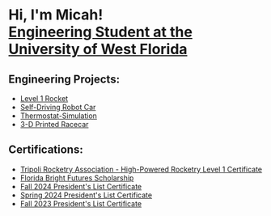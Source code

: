 <h1>Hi, I'm Micah! <br/> <a href="https://www.linkedin.com/in/micahhodge/">Engineering Student at the University of West Florida</a>

<h2>Engineering Projects:</h2>

- [Level 1 Rocket](https://github.com/micahodge/Level-1-Rocket)
- [Self-Driving Robot Car](https://github.com/micahodge/Self-Driving-Robot-Car)
- [Thermostat-Simulation](https://github.com/micahodge/Thermostat-Simulation)
- [3-D Printed Racecar](https://github.com/micahodge/3-D-Printed-Small-Racecar)

<h2>Certifications:</h2>

- [Tripoli Rocketry Association - High-Powered Rocketry Level 1 Certificate](https://i.imgur.com/uybQdkm.jpeg)
- [Florida Bright Futures Scholarship](https://i.imgur.com/WdvmCv2.jpeg)
- [Fall 2024 President's List Certificate](https://i.imgur.com/8z81hhr.jpeg)
- [Spring 2024 President's List Certificate](https://i.imgur.com/btqsGJm.jpeg)
- [Fall 2023 President's List Certificate](https://i.imgur.com/bFMjV5H.jpeg)


<!--
**joshmadakor1/joshmadakor1** is a ✨ _special_ ✨ repository because its `README.md` (this file) appears on your GitHub profile.

Here are some ideas to get you started:

- 🔭 I’m currently working on ...
- 🌱 I’m currently learning ...
- 👯 I’m looking to collaborate on ...
- 🤔 I’m looking for help with ...
- 💬 Ask me about ...
- 📫 How to reach me: ...
- 😄 Pronouns: ...
- ⚡ Fun fact: ...
-->
